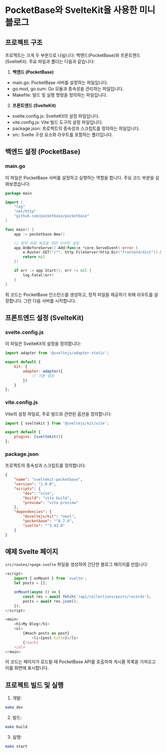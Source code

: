 # PocketBase와 SvelteKit을 사용한 미니 블로그

## 프로젝트 구조

프로젝트는 크게 두 부분으로 나뉩니다: 백엔드(PocketBase)와 프론트엔드(SvelteKit). 주요 파일과 폴더는 다음과 같습니다:

1. **백엔드 (PocketBase)**

- main.go: PocketBase 서버를 설정하는 파일입니다.
- go.mod, go.sum: Go 모듈과 종속성을 관리하는 파일입니다.
- Makefile: 빌드 및 실행 명령을 정의하는 파일입니다.

2. **프론트엔드 (SvelteKit)**

- svelte.config.js: SvelteKit의 설정 파일입니다.
- vite.config.js: Vite 빌드 도구의 설정 파일입니다.
- package.json: 프로젝트의 종속성과 스크립트를 정의하는 파일입니다.
- src: Svelte 구성 요소와 라우트를 포함하는 폴더입니다.

## 백엔드 설정 (PocketBase)

### main.go

이 파일은 PocketBase 서버를 설정하고 실행하는 역할을 합니다. 주요 코드 부분을 살펴보겠습니다:

```go
package main

import (
    "log"
    "net/http"
    "github.com/pocketbase/pocketbase"
)

func main() {
    app := pocketbase.New()

    // 정적 파일 제공을 위한 라우트 설정
    app.OnBeforeServe().Add(func(e *core.ServeEvent) error {
        e.Router.GET("/*", http.FileServer(http.Dir("frontend/dist")).ServeHTTP)
        return nil
    })

    if err := app.Start(); err != nil {
        log.Fatal(err)
    }
}
```

위 코드는 PocketBase 인스턴스를 생성하고, 정적 파일을 제공하기 위해 라우트를 설정합니다. 그런 다음 서버를 시작합니다.

## 프론트엔드 설정 (SvelteKit)

### svelte.config.js

이 파일은 SvelteKit의 설정을 정의합니다:

```js
import adapter from '@sveltejs/adapter-static';

export default {
    kit: {
        adapter: adapter({
            // 기본 설정
        })
    }
};
```
### vite.config.js

Vite의 설정 파일로, 주로 빌드와 관련된 옵션을 정의합니다:

```js
import { sveltekit } from '@sveltejs/kit/vite';

export default {
    plugins: [sveltekit()]
};
```

### package.json

프로젝트의 종속성과 스크립트를 정의합니다:

```json
{
    "name": "sveltekit-pocketbase",
    "version": "1.0.0",
    "scripts": {
        "dev": "vite",
        "build": "vite build",
        "preview": "vite preview"
    },
    "dependencies": {
        "@sveltejs/kit": "next",
        "pocketbase": "^0.7.0",
        "svelte": "^3.42.0"
    }
}
```

## 예제 Svelte 페이지

`src/routes/+page.svelte` 파일을 생성하여 간단한 블로그 페이지를 만듭니다:

```js
<script>
    import { onMount } from 'svelte';
    let posts = [];

    onMount(async () => {
        const res = await fetch('/api/collections/posts/records');
        posts = await res.json();
    });
</script>

<main>
    <h1>My Blog</h1>
    <ul>
        {#each posts as post}
            <li>{post.title}</li>
        {/each}
    </ul>
</main>
```

이 코드는 페이지가 로드될 때 PocketBase API를 호출하여 게시물 목록을 가져오고 이를 화면에 표시합니다.

## 프로젝트 빌드 및 실행

1. 개발:
```bash
make dev
```
2. 빌드:
```bash
make build
```
3. 실행:
```bash
make start
```
